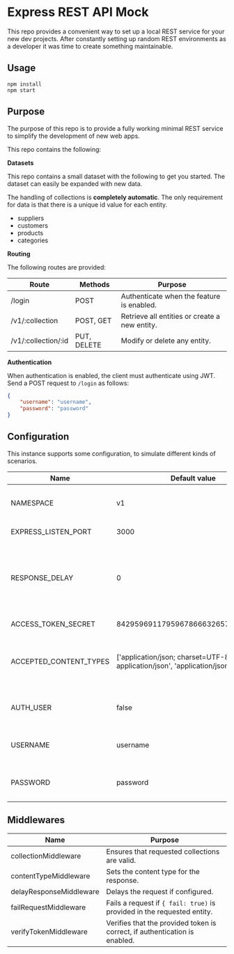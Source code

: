 # Express REST API Mock

This repo provides a convenient way to set up a local REST service for your new dev projects. After constantly setting up random REST environments as a developer it was time to create something maintainable.

## Usage

```
npm install
npm start
```

## Purpose

The purpose of this repo is to provide a fully working minimal REST service to simplify the development of new web apps.

This repo contains the following:

**Datasets**

This repo contains a small dataset with the following to get you started. The dataset can easily be expanded with new data.

The handling of collections is **completely automatic**. The only requirement for data is that there is a unique id value for each entity.

* suppliers
* customers
* products
* categories

**Routing**

The following routes are provided:

| Route               | Methods     | Purpose                                       |
|---------------------|-------------|-----------------------------------------------|
| /login              | POST        | Authenticate when the feature is enabled.     |
| /v1/:collection     | POST, GET   | Retrieve all entities or create a new entity. |
| /v1/:collection/:id | PUT, DELETE | Modify or delete any entity.                  |


**Authentication**

When authentication is enabled, the client must authenticate using JWT. Send a POST request to `/login` as follows:

```json
{
	"username": "username",
	"password": "password"
}
```

## Configuration
This instance supports some configuration, to simulate different kinds of scenarios.

| Name                   | Default value | Purpose                                    |
|------------------------|---------------|--------------------------------------------|
| NAMESPACE              | v1            | The namespace for the REST API.            |
| EXPRESS_LISTEN_PORT    | 3000          | The listen port for Express.               |
| RESPONSE_DELAY         | 0 | If responses should be delayed. This can be used to simulate low response times from the backend. |
| ACCESS_TOKEN_SECRET    | 8429596911795967866632657467080640 | Any value you like.   |
| ACCEPTED_CONTENT_TYPES | ['application/json; charset=UTF-8 application/json', 'application/json'] | Both are provided as the default value may differ between clients. |
| AUTH_USER              | false         | If authentication should be required.      |
| USERNAME               | username    | The valid username during authentication.    |
| PASSWORD               | password    | The valid password during authentication.    |

## Middlewares

| Name                   | Purpose                                       |
|------------------------|-----------------------------------------------|
| collectionMiddleware   | Ensures that requested collections are valid. |
| contentTypeMiddleware  | Sets the content type for the response.       |
| delayResponseMiddleware| Delays the request if configured.             |
| failRequestMiddleware  | Fails a request if `{ fail: true)` is provided in the requested entity. |
| verifyTokenMiddleware  | Verifies that the provided token is correct, if authentication is enabled. |
